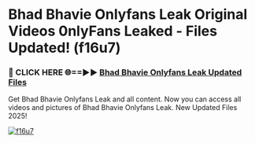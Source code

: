 # Bhad Bhavie Onlyfans Leak Original Videos 0nlyFans Leaked - Files Updated! (f16u7)

<h3>🔴 CLICK HERE 🌐==►► <a href="https://tinyurl.com/ehrbuxhb" rel="nofollow">Bhad Bhavie Onlyfans Leak Updated Files</a></h3>

Get Bhad Bhavie Onlyfans Leak and all content. Now you can access all videos and pictures of Bhad Bhavie Onlyfans Leak. New Updated Files 2025!

[![f16u7](https://i.imgur.com/lVYEuWS.gif)](https://tinyurl.com/ehrbuxhb)
